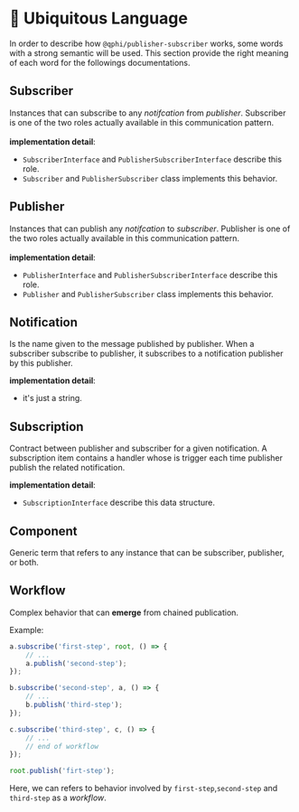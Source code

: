 # 📖 Ubiquitous Language

In order to describe how `@qphi/publisher-subscriber` works, some words with a strong semantic will be used. This section provide the right meaning of each word for the followings documentations. 

## Subscriber
Instances that can subscribe to any *notifcation* from *publisher*. Subscriber is one of the two roles actually available in this communication pattern.
<br/>
<br/>
**implementation detail**: 
* `SubscriberInterface` and `PublisherSubscriberInterface` describe this role.
* `Subscriber` and `PublisherSubscriber` class implements this behavior.

## Publisher
Instances that can publish any *notifcation* to *subscriber*. Publisher is one of the two roles actually available in this communication pattern.
<br/>
<br/>
**implementation detail**:
* `PublisherInterface` and `PublisherSubscriberInterface` describe this role.
* `Publisher` and `PublisherSubscriber` class implements this behavior.

## Notification

Is the name given to the message published by publisher. When a subscriber subscribe to publisher, it subscribes to a notification publisher by this publisher.

**implementation detail**:
* it's just a string.

## Subscription

Contract between publisher and subscriber for a given notification. A subscription item contains a handler whose is trigger each time publisher publish the related notification.

**implementation detail**:
* `SubscriptionInterface` describe this data structure.

## Component

Generic term that refers to any instance that can be subscriber, publisher, or both.

## Workflow

Complex behavior that can **emerge** from chained publication.

Example:

```ts
a.subscribe('first-step', root, () => {
    // ...
    a.publish('second-step');
});

b.subscribe('second-step', a, () => {
    // ...
    b.publish('third-step');
});

c.subscribe('third-step', c, () => {
    // ...
    // end of workflow
});

root.publish('firt-step');
```

Here, we can refers to behavior involved by ``first-step``,``second-step`` and ``third-step`` as a *workflow*.